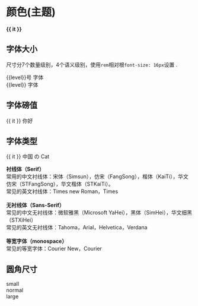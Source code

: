 # 颜色(主题)

<div class="sd-colors-presentation">
  <div class="item">
    <strong :class="`has-${it}`" v-for="it in colors">{{ it }}</strong>
  </div>
</div>

## 字体大小

尺寸分7个数量级别，4个语义级别，使用`rem`相对根`font-size: 16px`设置 .

<div class="sd-sizes-presentation">
  <div class="item">
    <span :class="`has-size-${level}`" v-for="level in sizeLevels"> {{level}}号 字体</span>
  </div>
  <div class="item">
    <span :class="`has-size-${level}`" v-for="level in sizeLabels"> {{level}} 字体</span>
  </div>
</div>

## 字体磅值

<div class="sd-sizes-presentation">
  <div class="item">
    <span :class="`has-weight-${it}`" v-for="it in sizeWeights">
      {{ it }} 你好
    </span>
  </div>
</div>

## 字体类型

<div class="sd-faces-presentation">
  <div class="item">
    <span :class="`has-face-${it}`" v-for="it in fontFaces">
      {{ it }} 中国 の Cat
    </span>
  </div>
</div>

<p class="tip">
  <strong>衬线体（Serif）</strong> <br>
  常用的中文衬线体：宋体（Simsun），仿宋（FangSong），楷体（KaiTi），华文仿宋（STFangSong），华文楷体（STKaiTi）。 <br>
  常见的英文衬线体：Times new Roman，Times <br> <br>
  <strong>无衬线体（Sans-Serif）</strong> <br>
  常见的中文无衬线体：微软雅黑（Microsoft YaHei），黑体（SimHei），华文细黑（STXiHei） <br>
  常见的英文无衬线体：Tahoma，Arial，Helvetica，Verdana <br> <br>
  <strong>等宽字体（monospace）</strong> <br>
  常见的等宽字体：Courier New，Courier
</p>

## 圆角尺寸

<div class="sd-radius-presentation">
  <div class="item r-small">small</div>
  <div class="item r-normal">normal</div>
  <div class="item r-large">large</div>
</div>

<script>
  export default {
    data () {
      return {
        colors: [
          'primary',
          'info', 'success',
          'warning', 'danger',
          'light', 'dark'
        ],
        sizeLevels: Array.from({length: 7}).map((n, i) => (i + 1)),
        sizeLabels: ['small', 'normal', 'medium', 'large'],
        sizeWeights: ['light', 'normal', 'semibold', 'bold'],
        fontFaces: ['primary', 'sans-serif', 'arial', 'monospace']
      }
    }
  }
</script>

<style lang="scss" type="text/scss">
  @import "~root/scss/presets";

  .sd-colors-presentation {
    > .item {
      padding: 15px 0;

      strong {
        display: inline-block;
        padding: 15px 20px;
        min-width: 15%;
        text-align: center;
        margin-right: 15px;
        margin-bottom: 15px;
      }
    }

    @each $name, $pair in $colors {
      .has-#{$name} {
        background-color: nth($pair, 1);
        color: nth($pair, 2);
      }
    }
  }

  .sd-sizes-presentation {

    @each $size in $sizes {
      $i: index($sizes, $size);
      .has-size-#{$i} {
        display: block;
        font-size: $size;
        margin-bottom: 10px;
      }
    }

    @each $label, $size in ('small', $size-small), ('normal', $size-normal), ('medium', $size-medium), ('large', $size-large) {
      .has-size-#{$label} {
        display: block;
        font-size: #{$size};
        margin-bottom: 10px;
      }
    }

    @each $label, $weight in ('light', $weight-light), ('normal', $weight-normal), ('semibold', $weight-semibold), ('bold', $weight-bold) {
      .has-weight-#{$label} {
        display: block;
        font-weight: $weight;
        margin-bottom: 10px;
        font-size: $size-medium;
      }
    }
  }

  .sd-faces-presentation {
    @each $label, $face in ('primary', $family-primary), ('sans-serif', $family-sans-serif), ('arial', $family-arial), ('monospace', $family-monospace) {
      .has-face-#{$label} {
        display: block;
        font-family: $face;
        margin-bottom: 10px;
        font-size: $size-medium;
      }
    }
  }

  .sd-radius-presentation {
    > .item {
      display: inline-block;
      width: 100px;
      height: 100px;
      background-color: $white-ter;
      margin-right: 15px;
      text-align: center;
      line-height: 100px;
      color: $black-bis;
      font-size: $size-normal;
      &.r-small {
        border-radius: $radius-small;
      }
      &.r-normal {
        border-radius: $radius;
      }
      &.r-large {
        border-radius: $radius-large;
      }
    }
  }
</style>
